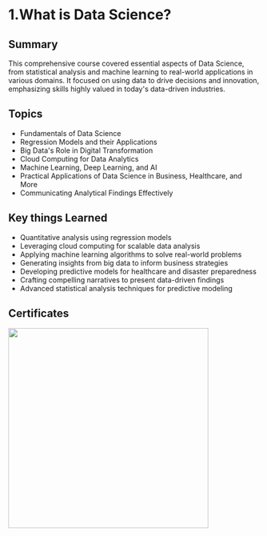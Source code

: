 # 1.What is Data Science?

## Summary
This comprehensive course covered essential aspects of Data Science, from statistical analysis and machine learning to real-world applications in various domains. It focused on using data to drive decisions and innovation, emphasizing skills highly valued in today's data-driven industries.

## Topics
- Fundamentals of Data Science
- Regression Models and their Applications
- Big Data's Role in Digital Transformation
- Cloud Computing for Data Analytics
- Machine Learning, Deep Learning, and AI
- Practical Applications of Data Science in Business, Healthcare, and More
- Communicating Analytical Findings Effectively

## Key things Learned
- Quantitative analysis using regression models
- Leveraging cloud computing for scalable data analysis
- Applying machine learning algorithms to solve real-world problems
- Generating insights from big data to inform business strategies
- Developing predictive models for healthcare and disaster preparedness
- Crafting compelling narratives to present data-driven findings
- Advanced statistical analysis techniques for predictive modeling


## Certificates 
<p aligh="middle">
  <a href="https://www.coursera.org/account/accomplishments/verify/5L98XA7LS4VT"><img src="https://github.com/imjustha/IBM_DataScienceProfessional_Certificate/assets/76855473/e64ed989-5bce-4b06-b0f3-0c3fdb1bf2f2" height="400"></a>


